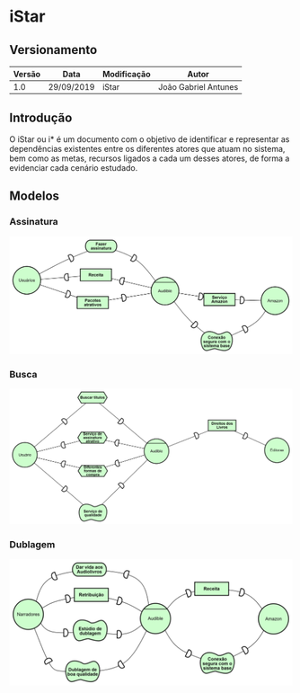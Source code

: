 # iStar
## Versionamento
| Versão | Data | Modificação | Autor |
| ------ | ---- | ----------- | ----- |
| 1.0 | 29/09/2019 | iStar | João Gabriel Antunes |


## Introdução
O iStar ou i* é um documento com o objetivo de identificar e representar as dependências existentes entre os diferentes atores que atuam no sistema, bem como as metas, recursos ligados a cada um desses atores, de forma a evidenciar cada cenário estudado.

## Modelos
### Assinatura
![](https://github.com/Requisitos-de-Software/2019.2-Audible/blob/master/Modelagem/iStarImages/iStar-Assinatura.png?raw=true)

### Busca
![](https://github.com/Requisitos-de-Software/2019.2-Audible/blob/master/Modelagem/iStarImages/iStar-Busca.png?raw=true)

### Dublagem
![](https://github.com/Requisitos-de-Software/2019.2-Audible/blob/master/Modelagem/iStarImages/iStar-Dublagem.png?raw=true)